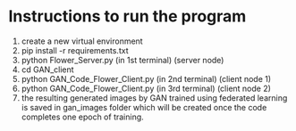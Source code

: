 # Instructions to run the program

1) create a new virtual environment
2) pip install -r requirements.txt
3) python Flower_Server.py (in 1st terminal) (server node)
4) cd GAN_client
4) python GAN_Code_Flower_Client.py (in 2nd terminal) (client node 1)
5) python GAN_Code_Flower_Client.py (in 3rd terminal) (client node 2)
6) the resulting generated images by GAN trained using federated learning is saved in gan_images folder 
   which will be created once the code completes one epoch of training. 